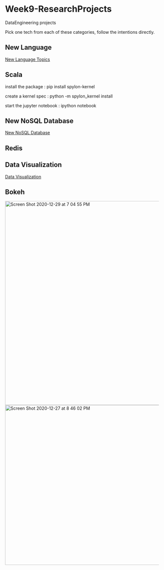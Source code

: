 # Week9-ResearchProjects
DataEngineering projects

Pick one tech from each of these categories, follow the intentions directly.

## New Language

[New Language Topics](lang.md)

## Scala
install the package : pip install spylon-kernel

create a kernel spec : python -m spylon_kernel install

start the jupyter notebook : ipython notebook


## New NoSQL Database

[New NoSQL Database](dbs.md)

## Redis

## Data Visualization

[Data Visualization](vis.md)

## Bokeh

<img width="666" alt="Screen Shot 2020-12-29 at 7 04 55 PM" src="https://user-images.githubusercontent.com/60826485/103321684-d9d8f400-4a08-11eb-9c88-0d9ff3c53eea.png">



<img width="522" alt="Screen Shot 2020-12-27 at 8 46 02 PM" src="https://user-images.githubusercontent.com/60826485/103184597-d9b0eb00-4886-11eb-9866-b3cc211600e3.png">

